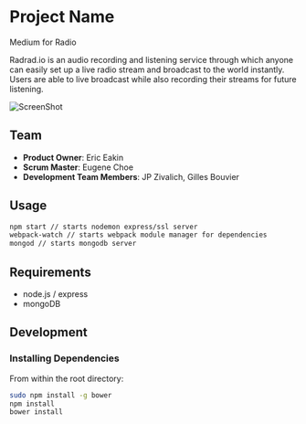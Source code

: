 # Project Name

Medium for Radio

Radrad.io is an audio recording and listening service through which anyone can easily set up a live radio stream and broadcast to the world instantly. Users are able to live broadcast while also recording their streams for future listening.

![ScreenShot](radradio.jpeg)

## Team

  - __Product Owner__: Eric Eakin
  - __Scrum Master__: Eugene Choe
  - __Development Team Members__: JP Zivalich, Gilles Bouvier

## Usage

```sh
npm start // starts nodemon express/ssl server
webpack-watch // starts webpack module manager for dependencies
mongod // starts mongodb server
```

## Requirements

- node.js / express
- mongoDB

## Development

### Installing Dependencies

From within the root directory:

```sh
sudo npm install -g bower
npm install
bower install
```